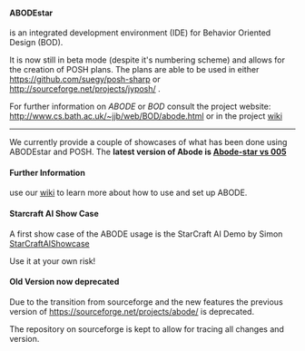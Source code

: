 #### ABODEstar
is an integrated development environment (IDE) for Behavior Oriented Design (BOD).

It is now still in beta mode (despite it's numbering scheme) and allows for the creation of POSH plans. The plans are able to be used in either https://github.com/suegy/posh-sharp or http://sourceforge.net/projects/jyposh/ .

For further information on *ABODE* or *BOD* consult the project website:
http://www.cs.bath.ac.uk/~jjb/web/BOD/abode.html or in the project [wiki](https://github.com/suegy/abode-star/wiki)

----

We currently provide a couple of showcases of what has been done using ABODEstar and POSH.
The **latest version of Abode is [Abode-star vs 005](https://github.com/suegy/abode-star/raw/master/dist/Abode-star-v2-005.jar)**

#### Further Information
use our [wiki](https://github.com/suegy/abode-star/wiki) to learn more about how to use and set up ABODE.

#### Starcraft AI Show Case
A first show case of the ABODE usage is the StarCraft AI Demo by Simon [StarCraftAIShowcase](https://github.com/suegy/abode-star/wiki/StarCraftAIShowcase)

Use it at your own risk!

#### Old Version now deprecated

Due to the transition from sourceforge and the new features the previous version of https://sourceforge.net/projects/abode/ is deprecated.

The repository on sourceforge is kept to allow for tracing all changes and version.
